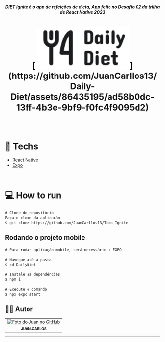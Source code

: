 

<h5 align="center">DIET Ignite é o app de refeições de dieta, App feito no Desafio 02 da trilha de React Native 2023</h5>

<h1 align="center">
 [ <img src="./assets/Logo.svg" width="300" />](https://github.com/JuanCarllos13/Daily-Diet/assets/86435195/ad58b0dc-13ff-4b3e-9bf9-f0fc4f9095d2)
</h1>

<br/>

<br/>

# :rocket: Techs
* [React Native](https://reactnative.dev/)
* [Expo](https://expo.io/)

<br/>

# :computer: How to run

```
# Clone do repositório
Faça o clone da aplicação
$ git clone https://github.com/JuanCarllos13/Todo-Ignite
```

## Rodando o projeto mobile

```
# Para rodar aplicação mobile, será necessário o EXPO

# Navegue até a pasta
$ cd DailyDiet

# Instale as dependências
$ npm i

# Execute o comando
$ npx expo start
```


## 👨‍💻 Autor<br>
<table>
  <tr>
    <td align="center">
      <a href="https://github.com/JuanCarllos13">
        <img src="https://github.com/JuanCarllos13.png" height="100px" alt="Foto do Juan no GitHub"/><br>
        <sub>
          <b>JUAN CARLOS</b>
        </sub>
      </a>
    </td>
  </tr>
</table>
</table>
<hr>
